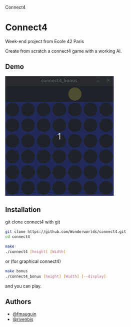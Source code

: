 Connect4
# Connect4

Week-end project from Ecole 42 Paris

Create from scratch a connect4 game with a working AI.

## Demo
![Alt Text](https://github.com/Wonderworlds/connect4/blob/master/ressources/connect4.gif)


## Installation

git clone connect4 with git

```bash
git clone https://github.com/Wonderworlds/connect4.git
cd connect4
```
```bash
make
./connect4 [height] [Width]
```
or (for graphical connect4)
```bash
make bonus
./connect4_bonus [height] [Width] [--display]
```
and you can play.

## Authors

- [@fmauguin](https://www.github.com/wonderworlds)
- [@rivenbis](https://www.github.com/rivenbis)

